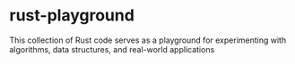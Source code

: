 # rust-playground
This collection of Rust code serves as a playground for experimenting with algorithms, data structures, and real-world applications
